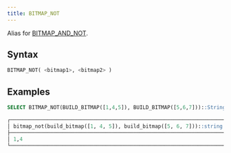 ```yaml
---
title: BITMAP_NOT
---
```


Alias for [BITMAP_AND_NOT](bitmap-and-not.md).

## Syntax

```sql
BITMAP_NOT( <bitmap1>, <bitmap2> )
```

## Examples

```sql
SELECT BITMAP_NOT(BUILD_BITMAP([1,4,5]), BUILD_BITMAP([5,6,7]))::String;

┌──────────────────────────────────────────────────────────────────────┐
│ bitmap_not(build_bitmap([1, 4, 5]), build_bitmap([5, 6, 7]))::string │
├──────────────────────────────────────────────────────────────────────┤
│ 1,4                                                                  │
└──────────────────────────────────────────────────────────────────────┘
```